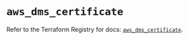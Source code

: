 # `aws_dms_certificate`

Refer to the Terraform Registry for docs: [`aws_dms_certificate`](https://registry.terraform.io/providers/hashicorp/aws/4.54.0/docs/resources/dms_certificate).
